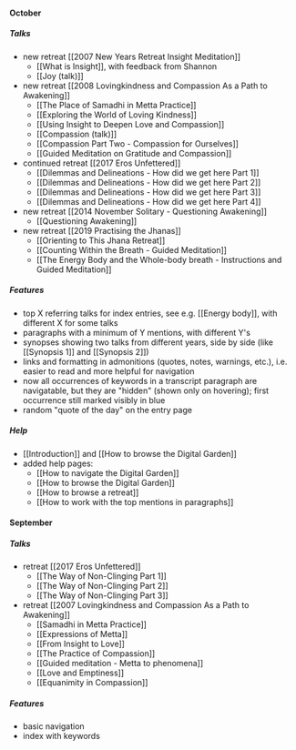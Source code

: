 #### October
##### Talks
- new retreat [[2007 New Years Retreat Insight Meditation]]
	- [[What is Insight]], with feedback from Shannon
	- [[Joy (talk)]]
-  new retreat [[2008 Lovingkindness and Compassion As a Path to Awakening]]
	- [[The Place of Samadhi in Metta Practice]]
	- [[Exploring the World of Loving Kindness]]
	- [[Using Insight to Deepen Love and Compassion]]
	- [[Compassion (talk)]]
	- [[Compassion Part Two - Compassion for Ourselves]]
	- [[Guided Meditation on Gratitude and Compassion]]
- continued retreat [[2017 Eros Unfettered]]
	- [[Dilemmas and Delineations - How did we get here Part 1]]
	- [[Dilemmas and Delineations - How did we get here Part 2]]
	- [[Dilemmas and Delineations - How did we get here Part 3]]
	- [[Dilemmas and Delineations - How did we get here Part 4]]
- new retreat [[2014 November Solitary - Questioning Awakening]]
	- [[Questioning Awakening]]
- new retreat [[2019 Practising the Jhanas]]
	- [[Orienting to This Jhana Retreat]]
	- [[Counting Within the Breath - Guided Meditation]]
	- [[The Energy Body and the Whole-body breath - Instructions and Guided Meditation]]

##### Features
- top X referring talks for index entries, see e.g. [[Energy body]], with different X for some talks
- paragraphs with a minimum of Y mentions, with different Y's
- synopses showing two talks from different years, side by side (like [[Synopsis 1]] and [[Synopsis 2]])
- links and formatting in admonitions (quotes, notes, warnings, etc.), i.e. easier to read and more helpful for navigation
- now all occurrences of keywords in a transcript paragraph are navigatable, but they are "hidden" (shown only on hovering); first occurrence still marked visibly in blue
- random "quote of the day" on the entry page

##### Help
- [[Introduction]] and [[How to browse the Digital Garden]]
- added help pages:
	- [[How to navigate the Digital Garden]]
	- [[How to browse the Digital Garden]]
	- [[How to browse a retreat]]
	- [[How to work with the top mentions in paragraphs]]

#### September
##### Talks
- retreat [[2017 Eros Unfettered]]
	- [[The Way of Non-Clinging Part 1]]
	- [[The Way of Non-Clinging Part 2]]
	- [[The Way of Non-Clinging Part 3]]
- retreat [[2007 Lovingkindness and Compassion As a Path to Awakening]]
	- [[Samadhi in Metta Practice]]
	- [[Expressions of Metta]]
	- [[From Insight to Love]]
	- [[The Practice of Compassion]]
	- [[Guided meditation - Metta to phenomena]]
	- [[Love and Emptiness]]
	- [[Equanimity in Compassion]]

##### Features
- basic navigation
- index with keywords

